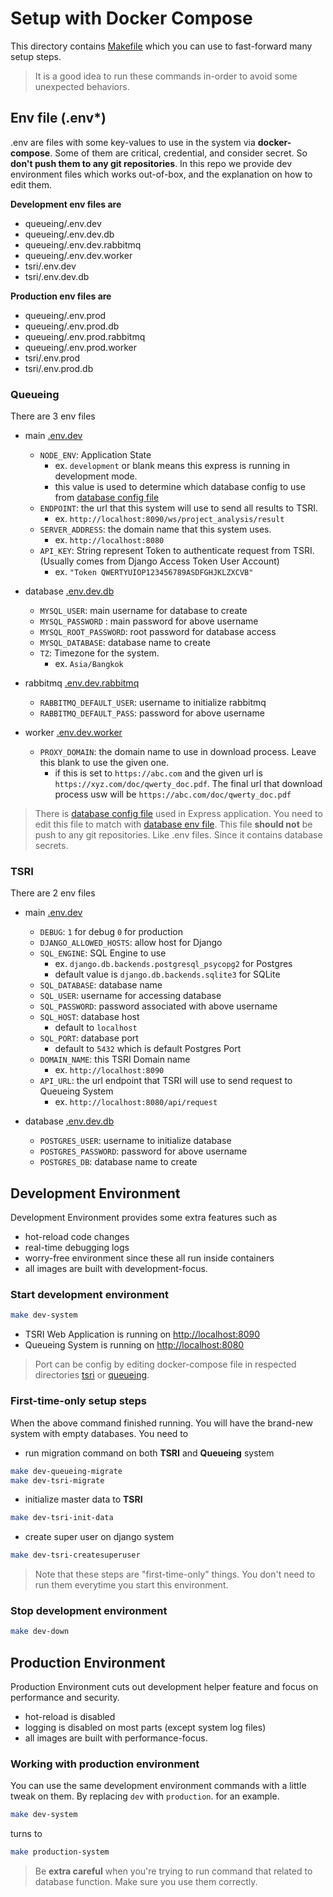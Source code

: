 # Setup with Docker Compose
This directory contains [Makefile](Makefile) which you can use to fast-forward many setup steps.
> It is a good idea to run these commands in-order to avoid some unexpected behaviors.
## Env file (.env*)
.env are files with some key-values to use in the system via **docker-compose**. 
Some of them are critical, credential, and consider secret. 
So **don't push them to any git repositories**. 
In this repo we provide dev environment files which works out-of-box, 
and the explanation on how to edit them.

**Development env files are**
   - queueing/.env.dev
   - queueing/.env.dev.db
   - queueing/.env.dev.rabbitmq
   - queueing/.env.dev.worker
   - tsri/.env.dev
   - tsri/.env.dev.db

**Production env files are**
   - queueing/.env.prod
   - queueing/.env.prod.db
   - queueing/.env.prod.rabbitmq
   - queueing/.env.prod.worker
   - tsri/.env.prod
   - tsri/.env.prod.db

### Queueing
There are 3 env files
- main [.env.dev](queueing/.env.dev)
    - `NODE_ENV`: Application State
        - ex. `development` or blank means this express is running in development mode.
        - this value is used to determine which database config to use from [database config file](queueing/database-config/config.json) 
    - `ENDPOINT`: the url that this system will use to send all results to TSRI.
        - ex. `http://localhost:8090/ws/project_analysis/result`
    - `SERVER_ADDRESS`: the domain name that this system uses.
        - ex. `http://localhost:8080`
    - `API_KEY`: String represent Token to authenticate request from TSRI. 
    (Usually comes from Django Access Token User Account)
        - ex. `"Token QWERTYUIOP123456789ASDFGHJKLZXCVB"`
        
- database [.env.dev.db](queueing/.env.dev.db)
    - `MYSQL_USER`: main username for database to create
    - `MYSQL_PASSWORD` : main password for above username
    - `MYSQL_ROOT_PASSWORD`: root password for database access
    - `MYSQL_DATABASE`: database name to create
    - `TZ`: Timezone for the system.
        - ex.  `Asia/Bangkok`
        
- rabbitmq [.env.dev.rabbitmq](queueing/.env.dev.rabbitmq)
    - `RABBITMQ_DEFAULT_USER`: username to initialize rabbitmq
    - `RABBITMQ_DEFAULT_PASS`: password for above username

- worker [.env.dev.worker](queueing/.env.dev.worker)
    - `PROXY_DOMAIN`: the domain name to use in download process. Leave this blank to use the given one.
        - if this is set to `https://abc.com` and the given url is `https://xyz.com/doc/qwerty_doc.pdf`. 
        The final url that download process usw will be `https://abc.com/doc/qwerty_doc.pdf`

> There is [database config file](queueing/database-config/config.json) 
> used in Express application. You need to edit this file to match with [database env file](queueing/.env.example.db).
> This file **should not** be push to any git repositories. Like .env files. Since it contains database secrets.

### TSRI
There are 2 env files
- main [.env.dev](tsri/.env.dev)
    - `DEBUG`: `1` for debug `0` for production
    - `DJANGO_ALLOWED_HOSTS`: allow host for Django
    - `SQL_ENGINE`: SQL Engine to use
        - ex. `django.db.backends.postgresql_psycopg2` for Postgres
        - default value is `django.db.backends.sqlite3` for SQLite
    - `SQL_DATABASE`: database name
    - `SQL_USER`: username for accessing database
    - `SQL_PASSWORD`: password associated with above username
    - `SQL_HOST`: database host
        - default to `localhost`
    - `SQL_PORT`: database port
        - default to `5432` which is default Postgres Port
    - `DOMAIN_NAME`: this TSRI Domain name
        - ex. `http://localhost:8090`
    - `API_URL`: the url endpoint that TSRI will use to send request to Queueing System
        - ex. `http://localhost:8080/api/request`
        
- database [.env.dev.db](tsri/.env.dev.db)
    - `POSTGRES_USER`: username to initialize database
    - `POSTGRES_PASSWORD`: password for above username
    - `POSTGRES_DB`: database name to create

## Development Environment
Development Environment provides some extra features such as
- hot-reload code changes
- real-time debugging logs
- worry-free environment since these all run inside containers
- all images are built with development-focus.

### Start development environment
```bash
make dev-system
```
- TSRI Web Application is running on [http://localhost:8090](http://localhost:8090)
- Queueing System is running on [http://localhost:8080](http://localhost:8080)
> Port can be config by editing docker-compose file 
in respected directories [tsri](tsri) or [queueing](queueing).
### First-time-only setup steps
When the above command finished running.
You will have the brand-new system with empty databases. You need to
- run migration command on both **TSRI** and **Queueing** system
```bash
make dev-queueing-migrate
make dev-tsri-migrate
```
- initialize master data to **TSRI**
```bash
make dev-tsri-init-data
```
- create super user on django system
```bash
make dev-tsri-createsuperuser
```
> Note that these steps are "first-time-only" things. 
  You don't need to run them everytime you start this environment.
### Stop development environment
```bash
make dev-down
```
## Production Environment
Production Environment cuts out development helper feature and focus on performance and security.
- hot-reload is disabled
- logging is disabled on most parts (except system log files)
- all images are built with performance-focus.
### Working with production environment
You can use the same development environment commands with a little tweak on them.
By replacing `dev` with `production`. for an example.
```bash
make dev-system
```
turns to
```bash
make production-system
```
> Be **extra careful** when you're trying to run command that related to database function. 
>Make sure you use them correctly. 